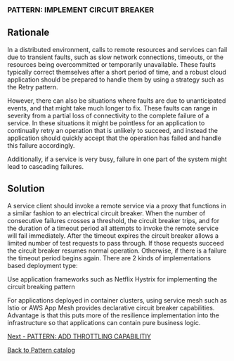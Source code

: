 ### PATTERN: IMPLEMENT CIRCUIT BREAKER ###

## Rationale ##
In a distributed environment, calls to remote resources and services can fail due to transient faults, such as slow network connections, timeouts, or the resources being overcommitted or temporarily unavailable. These faults typically correct themselves after a short period of time, and a robust cloud application should be prepared to handle them by using a strategy such as the Retry pattern.

However, there can also be situations where faults are due to unanticipated events, and that might take much longer to fix. These faults can range in severity from a partial loss of connectivity to the complete failure of a service. In these situations it might be pointless for an application to continually retry an operation that is unlikely to succeed, and instead the application should quickly accept that the operation has failed and handle this failure accordingly.

Additionally, if a service is very busy, failure in one part of the system might lead to cascading failures.

## Solution ##
A service client should invoke a remote service via a proxy that functions in a similar fashion to an electrical circuit breaker. When the number of consecutive failures crosses a threshold, the circuit breaker trips, and for the duration of a timeout period all attempts to invoke the remote service will fail immediately. After the timeout expires the circuit breaker allows a limited number of test requests to pass through. If those requests succeed the circuit breaker resumes normal operation. Otherwise, if there is a failure the timeout period begins again. There are 2 kinds of implementations based deployment type:

Use application frameworks such as Netflix Hystrix for implementing the circuit breaking pattern

For applications deployed in container clusters, using service mesh such as Istio or AWS App Mesh provides declarative circuit breaker capabilities. Advantage is that this puts more of the resilience implementation into the infrastructure so that applications can contain pure business logic.

[Next - PATTERN: ADD THROTTLING CAPABILITIY](https://github.com/srikanthkotekar/ideasworthsharing/blob/master/Building-Modern-Cloud-Native-Apps/5.12%20PATTERN:%20ADD%20THROTTLING%20CAPABILITIY.md)

[Back to Pattern catalog](https://github.com/srikanthkotekar/ideasworthsharing/blob/master/Building-Modern-Cloud-Native-Apps/5.%20Cloud-Native%20Application%20Patterns.md)
